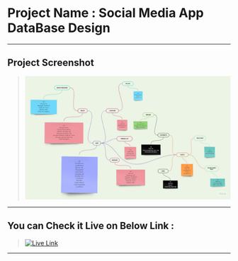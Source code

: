 # Project Name : Social Media App DataBase Design

---

## Project Screenshot

> ![SS](./SocialMediaAppDBDesign2.jpg)

---

## You can Check it Live on Below Link :

> [![Live Link](https://img.shields.io/badge/DEPLOYED-LINK-green)](https://miro.com/app/board/uXjVMUv_bX4=/?share_link_id=110651389686)

---
